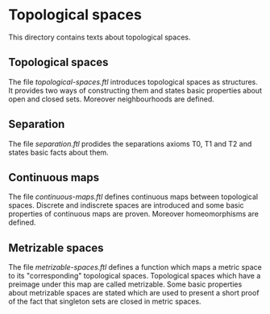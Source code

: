 # Topological spaces

This directory contains texts about topological spaces.


## Topological spaces

The file _topological-spaces.ftl_ introduces topological spaces as structures.
It provides two ways of constructing them and states basic properties about
open and closed sets. Moreover neighbourhoods are defined.


## Separation

The file _separation.ftl_ prodides the separations axioms T0, T1 and T2 and
states basic facts about them.


## Continuous maps

The file _continuous-maps.ftl_ defines continuous maps between topological
spaces. Discrete and indiscrete spaces are introduced and some basic properties
of continuous maps are proven. Moreover homeomorphisms are defined.


## Metrizable spaces

The file _metrizable-spaces.ftl_ defines a function which maps a metric space to
its "corresponding" topological spaces. Topological spaces which have a preimage
under this map are called metrizable. Some basic properties about metrizable
spaces are stated which are used to present a short proof of the fact that
singleton sets are closed in metric spaces.
